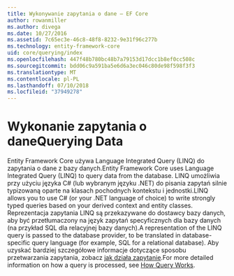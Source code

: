 ```yaml
---
title: Wykonywanie zapytania o dane — EF Core
author: rowanmiller
ms.author: divega
ms.date: 10/27/2016
ms.assetid: 7c65ec3e-46c8-48f8-8232-9e31f96c277b
ms.technology: entity-framework-core
uid: core/querying/index
ms.openlocfilehash: 447f48b780bc48b7a79153d17dcc1b8ef0cc508c
ms.sourcegitcommit: bdd06c9a591ba5e6d6a3ec046c80de98f598f3f3
ms.translationtype: MT
ms.contentlocale: pl-PL
ms.lasthandoff: 07/10/2018
ms.locfileid: "37949278"
---
```

# <a name="querying-data"></a><span data-ttu-id="05d39-102">Wykonanie zapytania o dane</span><span class="sxs-lookup"><span data-stu-id="05d39-102">Querying Data</span></span>

<span data-ttu-id="05d39-103">Entity Framework Core używa Language Integrated Query (LINQ) do zapytania o dane z bazy danych.</span><span class="sxs-lookup"><span data-stu-id="05d39-103">Entity Framework Core uses Language Integrated Query (LINQ) to query data from the database.</span></span> <span data-ttu-id="05d39-104">LINQ umożliwia przy użyciu języka C# (lub wybranym języku .NET) do pisania zapytań silnie typizowaną oparte na klasach pochodnych kontekstu i jednostki.</span><span class="sxs-lookup"><span data-stu-id="05d39-104">LINQ allows you to use C# (or your .NET language of choice) to write strongly typed queries based on your derived context and entity classes.</span></span> <span data-ttu-id="05d39-105">Reprezentacja zapytania LINQ są przekazywane do dostawcy bazy danych, aby być przetłumaczony na język zapytań specyficznych dla bazy danych (na przykład SQL dla relacyjnej bazy danych).</span><span class="sxs-lookup"><span data-stu-id="05d39-105">A representation of the LINQ query is passed to the database provider, to be translated in database-specific query language (for example, SQL for a relational database).</span></span> <span data-ttu-id="05d39-106">Aby uzyskać bardziej szczegółowe informacje dotyczące sposobu przetwarzania zapytania, zobacz [jak działa zapytanie](overview.md).</span><span class="sxs-lookup"><span data-stu-id="05d39-106">For more detailed information on how a query is processed, see [How Query Works](overview.md).</span></span>
